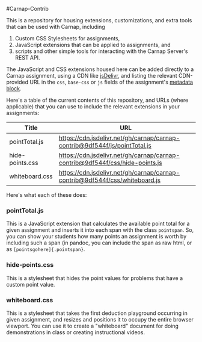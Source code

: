 #Carnap-Contrib

This is a repository for housing extensions, customizations, and extra tools
that can be used with Carnap, including 

1. Custom CSS Stylesheets for assignments,
2. JavaScript extensions that can be applied to assignments, and
3. scripts and other simple tools for interacting with the Carnap Server's REST
   API.

The JavaScript and CSS extensions housed here can be added directly to a Carnap
assignment, using a CDN like [jsDelivr](https://jsdelivr.com), and listing the
relevant CDN-provided URL in the `css`, `base-css` or `js` fields of the
assignment's [metadata block](https://carnap.io/srv/doc/pandoc.md#custom-css).

Here's a table of the current contents of this repository, and URLs (where
applicable) that you can use to include the relevant extensions in your
assignments:

| Title              |  URL  |  
| ------------------ | ----  | 
| pointTotal.js      | https://cdn.jsdelivr.net/gh/carnap/carnap-contrib@9df544f/js/pointTotal.js   | 
| hide-points.css    | https://cdn.jsdelivr.net/gh/carnap/carnap-contrib@9df544f/css/hide-points.js | 
| whiteboard.css     | https://cdn.jsdelivr.net/gh/carnap/carnap-contrib@9df544f/css/whiteboard.js  | 

Here's what each of these does:

### pointTotal.js

This is a JavaScript extension that calculates the available point total for a
given assignment and inserts it into each span with the class `pointspan`. So,
you can show your students how many points an assignment is worth by including
such a span (in pandoc, you can include the span as raw html, or as
`[pointsgohere]{.pointspan}`.

### hide-points.css

This is a stylesheet that hides the point values for problems that have a
custom point value.

### whiteboard.css

This is a stylesheet that takes the first deduction playground occurring in
given assignment, and resizes and positions it to occupy the entire browser
viewport. You can use it to create a "whiteboard" document for doing
demonstrations in class or creating instructional videos.
